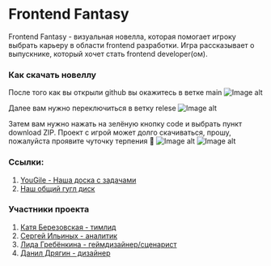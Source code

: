 
# Frontend Fantasy

Frontend Fantasy - визуальная новелла, которая помогает игроку выбрать карьеру в области frontend разработки. Игра рассказывает о выпускнике, который хочет стать frontend developer(ом).

### Как скачать новеллу
После того как вы открыли github вы окажитесь в ветке main
![Image alt](https://github.com/like-Ocean/frontendFantasy/raw/tree/main/main.png)

Далее вам нужно переключиться в ветку relese
![Image alt](https://github.com/like-Ocean/frontendFantasy/raw/tree/main/relese.png)

Затем вам нужно нажать на зелёную кнопку code и выбрать пункт download ZIP. Проект с игрой может долго скачиваться, прошу, пожалуйста проявите чуточку терпения **🙏**
![Image alt](https://github.com/like-Ocean/frontendFantasy/raw/tree/main/code.png)
![Image alt](https://github.com/like-Ocean/frontendFantasy/raw/tree/main/download.png)


### Ссылки:
 1. [YouGile - Наша доска с задачами](https://ru.yougile.com/team/3300a4a3d683/%D0%92%D0%B8%D0%B7%D1%83%D0%B0%D0%BB%D1%8C%D0%BD%D0%B0%D1%8F-%D0%BD%D0%BE%D0%B2%D0%B5%D0%BB%D0%BB%D0%B0)
 2. [Наш общий гугл диск ](https://drive.google.com/drive/folders/1G-MypVbuodpBIkmKJ93AYUa0HmLMhMb-)

### Участники проекта

 1. [Катя Березовская - тимлид](https://vk.com/itsme21)
 2. [Сергей Ильиных - аналитик](https://vk.com/un4g1vable)
 3. [Лида Гребёнкина - геймдизайнер/сценарист](https://vk.com/pyrica)
 4. [Данил Дрягин - дизайнер](https://vk.com/fikucb)
